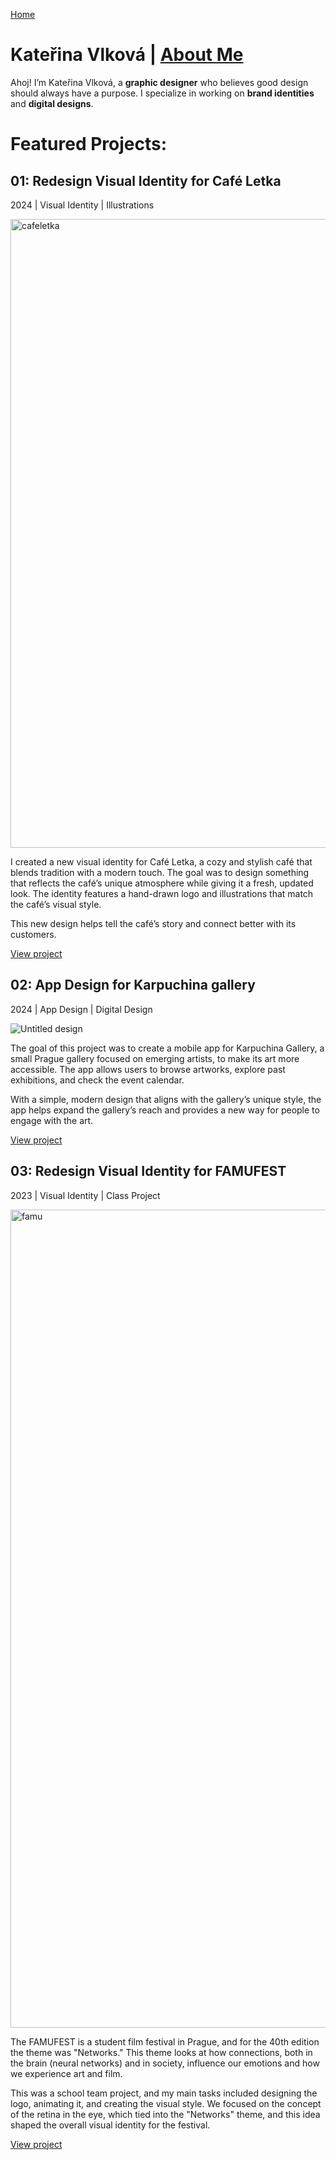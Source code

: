 [Home](index.md)

# Kateřina Vlková | [About Me](about.md)
Ahoj! I’m Kateřina Vlková, a **graphic designer** who believes good design should always have a purpose. I specialize in working on **brand identities** and **digital designs**.



# Featured Projects:

## 01: Redesign Visual Identity for Café Letka ##
2024 | Visual Identity | Illustrations

<img width="1006" alt="cafeletka" src="https://github.com/user-attachments/assets/1e42bbce-cab5-452f-8fc5-7ea2bfca39f9">

I created a new visual identity for Café Letka, a cozy and stylish café that blends tradition with a modern touch. The goal was to design something that reflects the café’s unique atmosphere while giving it a fresh, updated look. The identity features a hand-drawn logo and illustrations that match the café’s visual style. 

This new design helps tell the café’s story and connect better with its customers.

[View project](linkcomingnextsemester)

## 02: App Design for Karpuchina gallery 
2024 | App Design | Digital Design

![Untitled design](https://github.com/user-attachments/assets/25be70d3-1abd-47a2-9ae6-510945a86bb5)

The goal of this project was to create a mobile app for Karpuchina Gallery, a small Prague gallery focused on emerging artists, to make its art more accessible. The app allows users to browse artworks, explore past exhibitions, and check the event calendar. 

With a simple, modern design that aligns with the gallery’s unique style, the app helps expand the gallery’s reach and provides a new way for people to engage with the art.

[View project](linkcomingnextsemester)

## 03: Redesign Visual Identity for FAMUFEST
2023 | Visual Identity | Class Project

<img width="1309" alt="famu" src="https://github.com/user-attachments/assets/6192a0cc-ee04-412e-9872-72cb4423e049">

The FAMUFEST is a student film festival in Prague, and for the 40th edition the theme was "Networks." This theme looks at how connections, both in the brain (neural networks) and in society, influence our emotions and how we experience art and film.

This was a school team project, and my main tasks included designing the logo, animating it, and creating the visual style. We focused on the concept of the retina in the eye, which tied into the "Networks" theme, and this idea shaped the overall visual identity for the festival.

[View project](linkcomingnextsemester)
